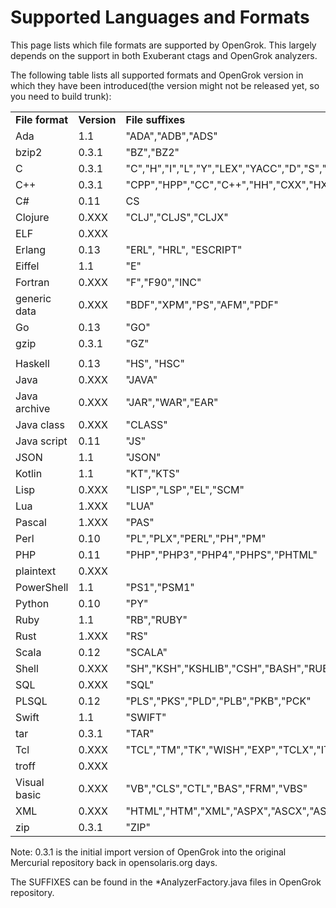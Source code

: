 # Supported Languages and Formats

This page lists which file formats are supported by OpenGrok. This largely depends on the support in both Exuberant ctags and OpenGrok analyzers.

The following table lists all supported formats and OpenGrok version in which they have been introduced(the version might not be released yet, so you need to build trunk):

|                 |             |                                                                                               |
| --------------- | ----------- | --------------------------------------------------------------------------------------------- |
| **File format** | **Version** | **File suffixes**                                                                             |
| Ada             | 1.1         | "ADA","ADB","ADS"                                                                             |
| bzip2           | 0.3.1       | "BZ","BZ2"                                                                                    |
| C               | 0.3.1       | "C","H","I","L","Y","LEX","YACC","D","S","XS","X"                                             |
| C++             | 0.3.1       | "CPP","HPP","CC","C++","HH","CXX","HXX","TXX"                                                 |
| C\#             | 0.11        | CS                                                                                            |
| Clojure         | 0.XXX       | "CLJ","CLJS","CLJX"                                                                           |
| ELF             | 0.XXX       |                                                                                               |
| Erlang          | 0.13        | "ERL", "HRL", "ESCRIPT"                                                                       |
| Eiffel          | 1.1         | "E"                                                                                           |
| Fortran         | 0.XXX       | "F","F90","INC"                                                                               |
| generic data    | 0.XXX       | "BDF","XPM","PS","AFM","PDF"                                                                  |
| Go              | 0.13        | "GO"                                                                                          |
| gzip            | 0.3.1       | "GZ"                                                                                          |
|                 |             |                                                                                               |
| Haskell         | 0.13        | "HS", "HSC"                                                                                   |
| Java            | 0.XXX       | "JAVA"                                                                                        |
| Java archive    | 0.XXX       | "JAR","WAR","EAR"                                                                             |
| Java class      | 0.XXX       | "CLASS"                                                                                       |
| Java script     | 0.11        | "JS"                                                                                          |
| JSON            | 1.1         | "JSON"                                                                                        |
| Kotlin          | 1.1         | "KT","KTS"                                                                                    |
| Lisp            | 0.XXX       | "LISP","LSP","EL","SCM"                                                                       |
| Lua             | 1.XXX       | "LUA"                                                                                         |
| Pascal          | 1.XXX       | "PAS"                                                                                         |
| Perl            | 0.10        | "PL","PLX","PERL","PH","PM"                                                                   |
| PHP             | 0.11        | "PHP","PHP3","PHP4","PHPS","PHTML"                                                            |
| plaintext       | 0.XXX       |                                                                                               |
| PowerShell      | 1.1         | "PS1","PSM1"                                                                                  |
| Python          | 0.10        | "PY"                                                                                          |
| Ruby            | 1.1         | "RB","RUBY"                                                                                   |
| Rust            | 1.XXX       | "RS"                                                                                          |
| Scala           | 0.12        | "SCALA"                                                                                       |
| Shell           | 0.XXX       | "SH","KSH","KSHLIB","CSH","BASH","RUBY","RB","P5","AWK","GMK","CONF","COM","SPEC","FLG","XCL" |
| SQL             | 0.XXX       | "SQL"                                                                                         |
| PLSQL           | 0.12        | "PLS","PKS","PLD","PLB","PKB","PCK"                                                           |
| Swift           | 1.1         | "SWIFT"                                                                                       |
| tar             | 0.3.1       | "TAR"                                                                                         |
| Tcl             | 0.XXX       | "TCL","TM","TK","WISH","EXP","TCLX","ITCL","ITK"                                              |
| troff           | 0.XXX       |                                                                                               |
| Visual basic    | 0.XXX       | "VB","CLS","CTL","BAS","FRM","VBS"                                                            |
| XML             | 0.XXX       | "HTML","HTM","XML","ASPX","ASCX","ASAX","MASTER","XAML"                                       |
| zip             | 0.3.1       | "ZIP"                                                                                         |

Note: 0.3.1 is the initial import version of OpenGrok into the original Mercurial repository back in opensolaris.org days.

The SUFFIXES can be found in the \*AnalyzerFactory.java files in OpenGrok repository.